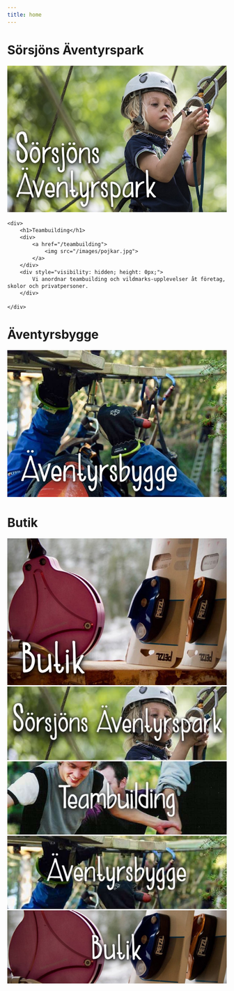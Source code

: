 ```yaml
---
title: home
---
```

<html lang="en">

<div id="homepage">
	<div>
		<h1>Sörsjöns Äventyrspark</h1>
	    <div>
	    	<a href="/sorsjon">
				<img src="/images/kidkarbin.jpg"> 
			</a>
	    </div>
	    <div style="visibility: hidden; height: 0px;">
	   	 	Sveriges största äventyrspark – här finns 21 höghöjdsbanor med ziplines som passar för alla åldrar!
	    </div>
	</div>
	
	<div>
		<h1>Teambuilding</h1>
	    <div>
	    	<a href="/teambuilding">
				<img src="/images/pojkar.jpg">
			</a>
	    </div>
	    <div style="visibility: hidden; height: 0px;">
			Vi anordnar teambuilding och vildmarks-upplevelser åt företag, skolor och privatpersoner.  
		</div>

	</div>
    
<div>
    <h1>Äventyrsbygge</h1>
    <div>
		<a href="/aventyrsbygge">
    		<img src="/images/bygge.jpg"> 
    	</a>
    </div>
</div>

<div>
    <h1>Butik</h1>
    <div>
		<a href="/butik">
   			 <img src="/images/butik.jpg">
		</a>
    </div>
</div>

<div style="display: none;">
    <h1>Servicecenter</h1>
    <div>
		<a href="/service">
   			 <img src="/images/service201922.jpeg">
		</a> 
    </div>
</div>
</div>




<div id="mobilehomepage">
    	<div>
   		 	<a href="/sorsjon">
				<img src="/images/sorsjonfrontmobil.jpg">
			</a>
    	</div>
    	<div>
   	 		<a href="/teambuilding">
				<img src="/images/mobilteamfront.jpg"> 
			</a>
    	</div>
    	<div>
			<a href="/aventyrsbygge">
  			  <img src="/images/mobilbyggefront.jpg"> 
    	  	</a>
   	 	</div>
   	 	<div>
			<a href="/butik">
   				 <img src="/images/mobilbutikfront.jpg">
		 	</a>
    	</div>
   	 	<div style="display: none;">
			<a href="/service">
   				 <img src="/images/servicefrontmobil.jpg">
		 	</a> 
    	</div>
</div>
